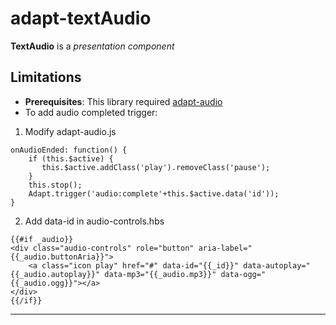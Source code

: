 # adapt-textAudio

**TextAudio** is a *presentation component* 

## Limitations

* **Prerequisites**: This library required [adapt-audio](https://github.com/cgkineo/adapt-audio)
* To add audio completed trigger:
1. Modify adapt-audio.js
```
onAudioEnded: function() {
    if (this.$active) {
       this.$active.addClass('play').removeClass('pause');
    }
    this.stop();
    Adapt.trigger('audio:complete'+this.$active.data('id'));
}
```
2. Add data-id in audio-controls.hbs 
```
{{#if _audio}}
<div class="audio-controls" role="button" aria-label="{{_audio.buttonAria}}">
	<a class="icon play" href="#" data-id="{{_id}}" data-autoplay="{{_audio.autoplay}}" data-mp3="{{_audio.mp3}}" data-ogg="{{_audio.ogg}}"></a>
</div>
{{/if}}
```

----------------------------


